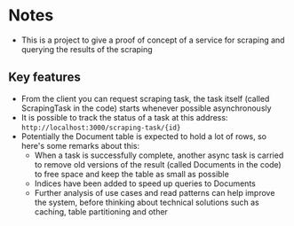 # Notes

- This is a project to give a proof of concept of a service for scraping and querying the results of the scraping

## Key features

- From the client you can request scraping task, the task itself (called ScrapingTask in the code) starts whenever possible asynchronously
- It is possible to track the status of a task at this address: `http://localhost:3000/scraping-task/{id}`
- Potentially the Document table is expected to hold a lot of rows, so here's some remarks about this:
  - When a task is successfully complete, another async task is carried to remove old versions of the result (called Documents in the code) to free space and keep the table as small as possible
  - Indices have been added to speed up queries to Documents
  - Further analysis of use cases and read patterns can help improve the system, before thinking about technical solutions such as caching, table partitioning and other
